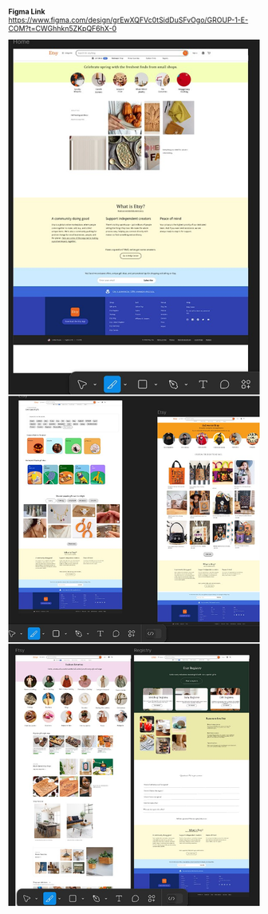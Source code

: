 **Figma Link**
https://www.figma.com/design/grEwXQFVc0tSidDuSFvOgo/GROUP-1-E-COM?t=CWGhhkn5ZKpQF6hX-0 

![alt text](./1.jpg)
![alt text](./2.jpg)
![alt text](./3.jpg)

